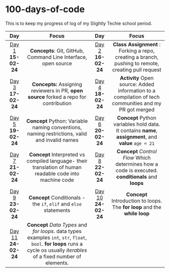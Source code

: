 # 100-days-of-code

This is to keep my progress of log of my Slightly Techie school period.

|Day|Focus|Day|Focus|
|:---:|:---:|:---:|:---:|
|[Day 1](log.md#day-1-15-february-2024) __15-02-24__|__Concepts__: Git, GitHub, Command Line Interface, open source|[Day 2](log.md#day-2-16-february-2024) __16-02-24__|__Class Assignment__ : Forking a repo, creating a branch, pushing to remote, creating pull request|
|[Day 3](log.md#day-3-17-february-2024) __17-02-24__|__Concepts:__ Assigning reviewers in PR, __open source__ forked a repo for contribution|[Day 4](log.md#day-4-18-february-2024) __18-02-24__|__Activity__ Open source: Added information to a compilation of tech communities and my PR got merged|
|[Day 5](log.md#day-5-19-february-2024) __19-02-24__|__Concept__ Python: Variable naming conventions, naming restrictions, valid and invalid names| [Day 6](log.md#day-6-20-february-2024) __20-02-24__|__Concept__ Python variables hold data. It contains __name__, __assignment__, and __value__ `age = 21`|
|[Day 7](log.md#day-7-21-february-2024) __21-02-24__|__Concept__ Interpreted vs compiled language- their translation of human readable code into machine code|[Day 8](log.md#day-8-22-february-2024) __22-02-24__|__Concept__ _Control Flow_ Which determines how a code is executed. __conditionals__ and __loops__|
|[Day 9](log.md#day-9-23-feb-24) __23-02-24__|__Concept__ Conditionals - the `if`, `elif` and `else` statements|[Day 10](log.md#day-10-24-feb-24) __24-02-24__|__Concept__ Introduction to loops. The __for loop__ and the __while loop__ |
|[Day 11](log.md#day-11-24-feb-24) __24-02-24__|__Concept__ _Data Types_ and _for loops_. data types examples `int`, `str`, `float`, `bool`. __for loops__ runs a cycle os usually _iterables_ of a fixed number of elements.|||
